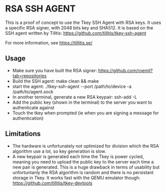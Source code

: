 # RSA SSH AGENT
This is a proof of concept to use the Tkey SSH Agent with RSA keys. It uses a specific RSA signer, with 2048 bits key and SHA512. It is based on the SSH agent written by Tilltis: https://github.com/tillitis/tkey-ssh-agent

For more information, see https://tillitis.se/

## Usage
* Make sure you have built the RSA signer: https://github.com/roemil?tab=repositories
* Build the SSH agent: make clean && make
* start the agent: ./tkey-ssh-agent --port /path/to/device -a /path/to/agent.sock
* In another terminal, generate a new RSA keypair: ssh-add -L
* Add the public key (shown in the terminal) to the server you want to authenticate against
* Touch the tkey when prompted (ie when you are signing a message for authentication)

## Limitations
* The hardware is unfortunately not optimized for division which the RSA algorithm use a lot, so key generation is slow.
* A new keypair is generated each time the Tkey is power cycled, meaning you need to upload the public key to the server each time a new pair is generated. This is a huge drawback in terms of usability but unfortuntanly the RSA algorithm is random and there is no persistant storage in Tkey. It works fast with the QEMU emulator though: https://github.com/tillitis/tkey-devtools